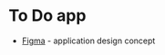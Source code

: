 # To Do app

- [Figma] - application design concept

[Figma]: <https://www.figma.com/file/InNkqWrDJe9ogm9yPnBDiV/Untitled>